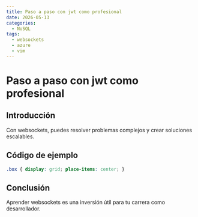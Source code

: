 ```yaml
---
title: Paso a paso con jwt como profesional
date: 2026-05-13
categories:
  - NoSQL
tags:
  - websockets
  - azure
  - vim
---
```


# Paso a paso con jwt como profesional

## Introducción

Con websockets, puedes resolver problemas complejos y crear soluciones escalables.

## Código de ejemplo

```css
.box { display: grid; place-items: center; }
```

## Conclusión

Aprender websockets es una inversión útil para tu carrera como desarrollador.
